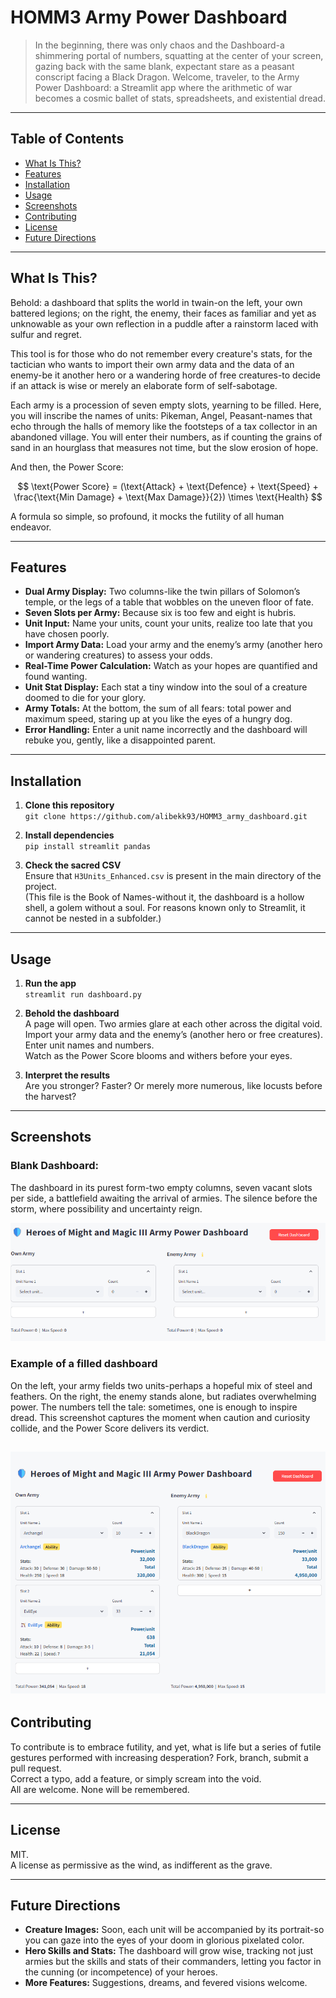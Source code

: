# HOMM3 Army Power Dashboard

> In the beginning, there was only chaos and the Dashboard-a shimmering portal of numbers, squatting at the center of your screen, gazing back with the same blank, expectant stare as a peasant conscript facing a Black Dragon. Welcome, traveler, to the Army Power Dashboard: a Streamlit app where the arithmetic of war becomes a cosmic ballet of stats, spreadsheets, and existential dread.

---

## Table of Contents

- [What Is This?](#what-is-this)
- [Features](#features)
- [Installation](#installation)
- [Usage](#usage)
- [Screenshots](#screenshots)
- [Contributing](#contributing)
- [License](#license)
- [Future Directions](#future-directions)

---

## What Is This?

Behold: a dashboard that splits the world in twain-on the left, your own battered legions; on the right, the enemy, their faces as familiar and yet as unknowable as your own reflection in a puddle after a rainstorm laced with sulfur and regret.

This tool is for those who do not remember every creature's stats, for the tactician who wants to import their own army data and the data of an enemy-be it another hero or a wandering horde of free creatures-to decide if an attack is wise or merely an elaborate form of self-sabotage.

Each army is a procession of seven empty slots, yearning to be filled. Here, you will inscribe the names of units: Pikeman, Angel, Peasant-names that echo through the halls of memory like the footsteps of a tax collector in an abandoned village. You will enter their numbers, as if counting the grains of sand in an hourglass that measures not time, but the slow erosion of hope.

And then, the Power Score:  

$$
\text{Power Score} = (\text{Attack} + \text{Defence} + \text{Speed} + \frac{\text{Min Damage} + \text{Max Damage}}{2}) \times \text{Health}
$$

A formula so simple, so profound, it mocks the futility of all human endeavor.

---

## Features

- **Dual Army Display:** Two columns-like the twin pillars of Solomon’s temple, or the legs of a table that wobbles on the uneven floor of fate.
- **Seven Slots per Army:** Because six is too few and eight is hubris.
- **Unit Input:** Name your units, count your units, realize too late that you have chosen poorly.
- **Import Army Data:** Load your army and the enemy’s army (another hero or wandering creatures) to assess your odds.
- **Real-Time Power Calculation:** Watch as your hopes are quantified and found wanting.
- **Unit Stat Display:** Each stat a tiny window into the soul of a creature doomed to die for your glory.
- **Army Totals:** At the bottom, the sum of all fears: total power and maximum speed, staring up at you like the eyes of a hungry dog.
- **Error Handling:** Enter a unit name incorrectly and the dashboard will rebuke you, gently, like a disappointed parent.

---

## Installation

1. **Clone this repository**  
   `git clone https://github.com/alibekk93/HOMM3_army_dashboard.git`

2. **Install dependencies**  
   `pip install streamlit pandas`

3. **Check the sacred CSV**  
   Ensure that `H3Units_Enhanced.csv` is present in the main directory of the project.  
   (This file is the Book of Names-without it, the dashboard is a hollow shell, a golem without a soul. For reasons known only to Streamlit, it cannot be nested in a subfolder.)

---

## Usage

1. **Run the app**  
   `streamlit run dashboard.py`

2. **Behold the dashboard**  
   A page will open. Two armies glare at each other across the digital void.  
   Import your army data and the enemy’s (another hero or free creatures).  
   Enter unit names and numbers.  
   Watch as the Power Score blooms and withers before your eyes.

3. **Interpret the results**  
   Are you stronger? Faster? Or merely more numerous, like locusts before the harvest?

---

## Screenshots

### Blank Dashboard:

The dashboard in its purest form-two empty columns, seven vacant slots per side, a battlefield awaiting the arrival of armies. The silence before the storm, where possibility and uncertainty reign.

![Blank Dashboard](screenshots/screenshot1.png)

### Example of a filled dashboard

On the left, your army fields two units-perhaps a hopeful mix of steel and feathers. On the right, the enemy stands alone, but radiates overwhelming power. The numbers tell the tale: sometimes, one is enough to inspire dread. This screenshot captures the moment when caution and curiosity collide, and the Power Score delivers its verdict.

![Example Dashboard](screenshots/screenshot2.png)
---

## Contributing

To contribute is to embrace futility, and yet, what is life but a series of futile gestures performed with increasing desperation? Fork, branch, submit a pull request.  
Correct a typo, add a feature, or simply scream into the void.  
All are welcome. None will be remembered.

---

## License

MIT.  
A license as permissive as the wind, as indifferent as the grave.

---

## Future Directions

- **Creature Images:** Soon, each unit will be accompanied by its portrait-so you can gaze into the eyes of your doom in glorious pixelated color.
- **Hero Skills and Stats:** The dashboard will grow wise, tracking not just armies but the skills and stats of their commanders, letting you factor in the cunning (or incompetence) of your heroes.
- **More Features:** Suggestions, dreams, and fevered visions welcome.